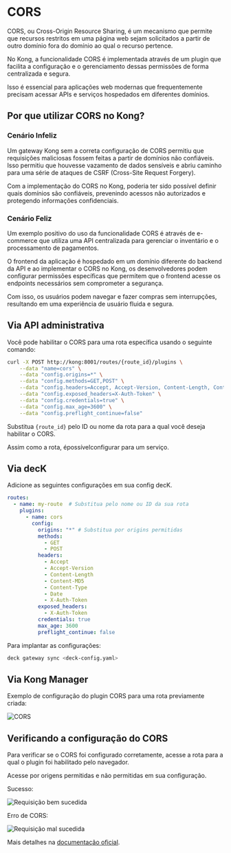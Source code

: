 # CORS

CORS, ou Cross-Origin Resource Sharing, é um mecanismo que permite que recursos restritos em uma página web sejam solicitados a partir de outro domínio fora do domínio ao qual o recurso pertence.

No Kong, a funcionalidade CORS é implementada através de um plugin que facilita a configuração e o gerenciamento dessas permissões de forma centralizada e segura.

Isso é essencial para aplicações web modernas que frequentemente precisam acessar APIs e serviços hospedados em diferentes domínios.

## Por que utilizar CORS no Kong?

### Cenário Infeliz

Um gateway Kong sem a correta configuração de CORS permitiu que requisições maliciosas fossem feitas a partir de domínios não confiáveis. Isso permitiu que houvesse vazamento de dados sensíveis e abriu caminho para uma série de ataques de CSRF (Cross-Site Request Forgery).

Com a implementação do CORS no Kong, poderia ter sido possível definir quais domínios são confiáveis, prevenindo acessos não autorizados e protegendo informações confidenciais.

### Cenário Feliz

Um exemplo positivo do uso da funcionalidade CORS é através de e-commerce que utiliza uma API centralizada para gerenciar o inventário e o processamento de pagamentos.

O frontend da aplicação é hospedado em um domínio diferente do backend da API e ao implementar o CORS no Kong, os desenvolvedores podem configurar permissões específicas que permitem que o frontend acesse os endpoints necessários sem comprometer a segurança.

Com isso, os usuários podem navegar e fazer compras sem interrupções, resultando em uma experiência de usuário fluida e segura.

## Via API administrativa

Você pode habilitar o CORS para uma rota específica usando o seguinte comando:

``` bash
curl -X POST http://kong:8001/routes/{route_id}/plugins \
    --data "name=cors" \
    --data "config.origins=*" \
    --data "config.methods=GET,POST" \
    --data "config.headers=Accept, Accept-Version, Content-Length, Content-MD5, Content-Type, Date, X-Auth-Token" \
    --data "config.exposed_headers=X-Auth-Token" \
    --data "config.credentials=true" \
    --data "config.max_age=3600" \
    --data "config.preflight_continue=false"
```

Substitua `{route_id}` pelo ID ou nome da rota para a qual você deseja habilitar o CORS.

Assim como a rota, épossívelconfigurar para um serviço.

## Via decK

Adicione as seguintes configurações em sua config decK.

```yaml
routes:
  - name: my-route  # Substitua pelo nome ou ID da sua rota
    plugins:
      - name: cors
        config:
          origins: "*" # Substitua por origins permitidas
          methods:
            - GET
            - POST
          headers:
            - Accept
            - Accept-Version
            - Content-Length
            - Content-MD5
            - Content-Type
            - Date
            - X-Auth-Token
          exposed_headers:
            - X-Auth-Token
          credentials: true
          max_age: 3600
          preflight_continue: false
```

Para implantar as configurações:

```bash
deck gateway sync <deck-config.yaml>
```

## Via Kong Manager

Exemplo de configuração do plugin CORS para uma rota previamente criada:

![CORS](/kong-gateway/assets/gifs/kong/capacities/cors.gif)

## Verificando a configuração do CORS

Para verificar se o CORS foi configurado corretamente, acesse a rota para a qual o plugin foi habilitado pelo navegador.

Acesse por origens permitidas e não permitidas em sua configuração.

Sucesso:

![Requisição bem sucedida](/kong-gateway/assets/img/gateway/kong/capacities/cors/success.png)

Erro de CORS:

![Requisição mal sucedida](/kong-gateway/assets/img/gateway/kong/capacities/cors/error.png)

Mais detalhes na [documentação oficial](https://docs.konghq.com/hub/kong-inc/cors).
